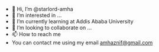- 👋 Hi, I’m @starlord-amha
- 👀 I’m interested in ...
- 🌱 I’m currently learning at Addis Ababa University
- 💞️ I’m looking to collaborate on ...
- 📫 How to reach me
-   You can contact me using my email amhaznif@gmail.com

<!---
starlord-amha/starlord-amha is a ✨ special ✨ repository because its `README.md` (this file) appears on your GitHub profile.
You can click the Preview link to take a look at your changes.
--->
